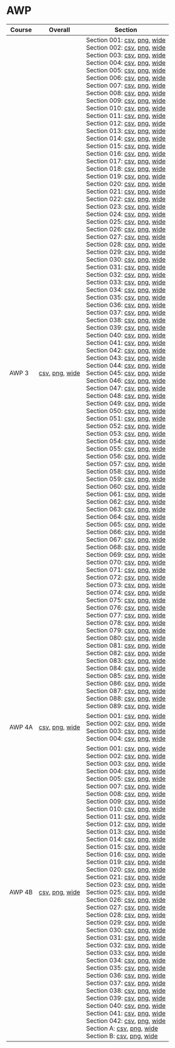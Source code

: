 # AWP

| Course | Overall | Section |
| ------ | ------- | ------- |
| AWP 3 | [csv](https://github.com/UCSD-Historical-Enrollment-Data/2024Fall/blob/main/overall/AWP%203.csv), [png](https://raw.githubusercontent.com/UCSD-Historical-Enrollment-Data/2024Fall/main/plot_overall/AWP%203.png), [wide](https://raw.githubusercontent.com/UCSD-Historical-Enrollment-Data/2024Fall/main/plot_overall_wide/AWP%203.png) | Section 001: [csv](https://github.com/UCSD-Historical-Enrollment-Data/2024Fall/blob/main/section/AWP%203_001.csv), [png](https://raw.githubusercontent.com/UCSD-Historical-Enrollment-Data/2024Fall/main/plot_section/AWP%203_001.png), [wide](https://raw.githubusercontent.com/UCSD-Historical-Enrollment-Data/2024Fall/main/plot_section_wide/AWP%203_001.png)<br>Section 002: [csv](https://github.com/UCSD-Historical-Enrollment-Data/2024Fall/blob/main/section/AWP%203_002.csv), [png](https://raw.githubusercontent.com/UCSD-Historical-Enrollment-Data/2024Fall/main/plot_section/AWP%203_002.png), [wide](https://raw.githubusercontent.com/UCSD-Historical-Enrollment-Data/2024Fall/main/plot_section_wide/AWP%203_002.png)<br>Section 003: [csv](https://github.com/UCSD-Historical-Enrollment-Data/2024Fall/blob/main/section/AWP%203_003.csv), [png](https://raw.githubusercontent.com/UCSD-Historical-Enrollment-Data/2024Fall/main/plot_section/AWP%203_003.png), [wide](https://raw.githubusercontent.com/UCSD-Historical-Enrollment-Data/2024Fall/main/plot_section_wide/AWP%203_003.png)<br>Section 004: [csv](https://github.com/UCSD-Historical-Enrollment-Data/2024Fall/blob/main/section/AWP%203_004.csv), [png](https://raw.githubusercontent.com/UCSD-Historical-Enrollment-Data/2024Fall/main/plot_section/AWP%203_004.png), [wide](https://raw.githubusercontent.com/UCSD-Historical-Enrollment-Data/2024Fall/main/plot_section_wide/AWP%203_004.png)<br>Section 005: [csv](https://github.com/UCSD-Historical-Enrollment-Data/2024Fall/blob/main/section/AWP%203_005.csv), [png](https://raw.githubusercontent.com/UCSD-Historical-Enrollment-Data/2024Fall/main/plot_section/AWP%203_005.png), [wide](https://raw.githubusercontent.com/UCSD-Historical-Enrollment-Data/2024Fall/main/plot_section_wide/AWP%203_005.png)<br>Section 006: [csv](https://github.com/UCSD-Historical-Enrollment-Data/2024Fall/blob/main/section/AWP%203_006.csv), [png](https://raw.githubusercontent.com/UCSD-Historical-Enrollment-Data/2024Fall/main/plot_section/AWP%203_006.png), [wide](https://raw.githubusercontent.com/UCSD-Historical-Enrollment-Data/2024Fall/main/plot_section_wide/AWP%203_006.png)<br>Section 007: [csv](https://github.com/UCSD-Historical-Enrollment-Data/2024Fall/blob/main/section/AWP%203_007.csv), [png](https://raw.githubusercontent.com/UCSD-Historical-Enrollment-Data/2024Fall/main/plot_section/AWP%203_007.png), [wide](https://raw.githubusercontent.com/UCSD-Historical-Enrollment-Data/2024Fall/main/plot_section_wide/AWP%203_007.png)<br>Section 008: [csv](https://github.com/UCSD-Historical-Enrollment-Data/2024Fall/blob/main/section/AWP%203_008.csv), [png](https://raw.githubusercontent.com/UCSD-Historical-Enrollment-Data/2024Fall/main/plot_section/AWP%203_008.png), [wide](https://raw.githubusercontent.com/UCSD-Historical-Enrollment-Data/2024Fall/main/plot_section_wide/AWP%203_008.png)<br>Section 009: [csv](https://github.com/UCSD-Historical-Enrollment-Data/2024Fall/blob/main/section/AWP%203_009.csv), [png](https://raw.githubusercontent.com/UCSD-Historical-Enrollment-Data/2024Fall/main/plot_section/AWP%203_009.png), [wide](https://raw.githubusercontent.com/UCSD-Historical-Enrollment-Data/2024Fall/main/plot_section_wide/AWP%203_009.png)<br>Section 010: [csv](https://github.com/UCSD-Historical-Enrollment-Data/2024Fall/blob/main/section/AWP%203_010.csv), [png](https://raw.githubusercontent.com/UCSD-Historical-Enrollment-Data/2024Fall/main/plot_section/AWP%203_010.png), [wide](https://raw.githubusercontent.com/UCSD-Historical-Enrollment-Data/2024Fall/main/plot_section_wide/AWP%203_010.png)<br>Section 011: [csv](https://github.com/UCSD-Historical-Enrollment-Data/2024Fall/blob/main/section/AWP%203_011.csv), [png](https://raw.githubusercontent.com/UCSD-Historical-Enrollment-Data/2024Fall/main/plot_section/AWP%203_011.png), [wide](https://raw.githubusercontent.com/UCSD-Historical-Enrollment-Data/2024Fall/main/plot_section_wide/AWP%203_011.png)<br>Section 012: [csv](https://github.com/UCSD-Historical-Enrollment-Data/2024Fall/blob/main/section/AWP%203_012.csv), [png](https://raw.githubusercontent.com/UCSD-Historical-Enrollment-Data/2024Fall/main/plot_section/AWP%203_012.png), [wide](https://raw.githubusercontent.com/UCSD-Historical-Enrollment-Data/2024Fall/main/plot_section_wide/AWP%203_012.png)<br>Section 013: [csv](https://github.com/UCSD-Historical-Enrollment-Data/2024Fall/blob/main/section/AWP%203_013.csv), [png](https://raw.githubusercontent.com/UCSD-Historical-Enrollment-Data/2024Fall/main/plot_section/AWP%203_013.png), [wide](https://raw.githubusercontent.com/UCSD-Historical-Enrollment-Data/2024Fall/main/plot_section_wide/AWP%203_013.png)<br>Section 014: [csv](https://github.com/UCSD-Historical-Enrollment-Data/2024Fall/blob/main/section/AWP%203_014.csv), [png](https://raw.githubusercontent.com/UCSD-Historical-Enrollment-Data/2024Fall/main/plot_section/AWP%203_014.png), [wide](https://raw.githubusercontent.com/UCSD-Historical-Enrollment-Data/2024Fall/main/plot_section_wide/AWP%203_014.png)<br>Section 015: [csv](https://github.com/UCSD-Historical-Enrollment-Data/2024Fall/blob/main/section/AWP%203_015.csv), [png](https://raw.githubusercontent.com/UCSD-Historical-Enrollment-Data/2024Fall/main/plot_section/AWP%203_015.png), [wide](https://raw.githubusercontent.com/UCSD-Historical-Enrollment-Data/2024Fall/main/plot_section_wide/AWP%203_015.png)<br>Section 016: [csv](https://github.com/UCSD-Historical-Enrollment-Data/2024Fall/blob/main/section/AWP%203_016.csv), [png](https://raw.githubusercontent.com/UCSD-Historical-Enrollment-Data/2024Fall/main/plot_section/AWP%203_016.png), [wide](https://raw.githubusercontent.com/UCSD-Historical-Enrollment-Data/2024Fall/main/plot_section_wide/AWP%203_016.png)<br>Section 017: [csv](https://github.com/UCSD-Historical-Enrollment-Data/2024Fall/blob/main/section/AWP%203_017.csv), [png](https://raw.githubusercontent.com/UCSD-Historical-Enrollment-Data/2024Fall/main/plot_section/AWP%203_017.png), [wide](https://raw.githubusercontent.com/UCSD-Historical-Enrollment-Data/2024Fall/main/plot_section_wide/AWP%203_017.png)<br>Section 018: [csv](https://github.com/UCSD-Historical-Enrollment-Data/2024Fall/blob/main/section/AWP%203_018.csv), [png](https://raw.githubusercontent.com/UCSD-Historical-Enrollment-Data/2024Fall/main/plot_section/AWP%203_018.png), [wide](https://raw.githubusercontent.com/UCSD-Historical-Enrollment-Data/2024Fall/main/plot_section_wide/AWP%203_018.png)<br>Section 019: [csv](https://github.com/UCSD-Historical-Enrollment-Data/2024Fall/blob/main/section/AWP%203_019.csv), [png](https://raw.githubusercontent.com/UCSD-Historical-Enrollment-Data/2024Fall/main/plot_section/AWP%203_019.png), [wide](https://raw.githubusercontent.com/UCSD-Historical-Enrollment-Data/2024Fall/main/plot_section_wide/AWP%203_019.png)<br>Section 020: [csv](https://github.com/UCSD-Historical-Enrollment-Data/2024Fall/blob/main/section/AWP%203_020.csv), [png](https://raw.githubusercontent.com/UCSD-Historical-Enrollment-Data/2024Fall/main/plot_section/AWP%203_020.png), [wide](https://raw.githubusercontent.com/UCSD-Historical-Enrollment-Data/2024Fall/main/plot_section_wide/AWP%203_020.png)<br>Section 021: [csv](https://github.com/UCSD-Historical-Enrollment-Data/2024Fall/blob/main/section/AWP%203_021.csv), [png](https://raw.githubusercontent.com/UCSD-Historical-Enrollment-Data/2024Fall/main/plot_section/AWP%203_021.png), [wide](https://raw.githubusercontent.com/UCSD-Historical-Enrollment-Data/2024Fall/main/plot_section_wide/AWP%203_021.png)<br>Section 022: [csv](https://github.com/UCSD-Historical-Enrollment-Data/2024Fall/blob/main/section/AWP%203_022.csv), [png](https://raw.githubusercontent.com/UCSD-Historical-Enrollment-Data/2024Fall/main/plot_section/AWP%203_022.png), [wide](https://raw.githubusercontent.com/UCSD-Historical-Enrollment-Data/2024Fall/main/plot_section_wide/AWP%203_022.png)<br>Section 023: [csv](https://github.com/UCSD-Historical-Enrollment-Data/2024Fall/blob/main/section/AWP%203_023.csv), [png](https://raw.githubusercontent.com/UCSD-Historical-Enrollment-Data/2024Fall/main/plot_section/AWP%203_023.png), [wide](https://raw.githubusercontent.com/UCSD-Historical-Enrollment-Data/2024Fall/main/plot_section_wide/AWP%203_023.png)<br>Section 024: [csv](https://github.com/UCSD-Historical-Enrollment-Data/2024Fall/blob/main/section/AWP%203_024.csv), [png](https://raw.githubusercontent.com/UCSD-Historical-Enrollment-Data/2024Fall/main/plot_section/AWP%203_024.png), [wide](https://raw.githubusercontent.com/UCSD-Historical-Enrollment-Data/2024Fall/main/plot_section_wide/AWP%203_024.png)<br>Section 025: [csv](https://github.com/UCSD-Historical-Enrollment-Data/2024Fall/blob/main/section/AWP%203_025.csv), [png](https://raw.githubusercontent.com/UCSD-Historical-Enrollment-Data/2024Fall/main/plot_section/AWP%203_025.png), [wide](https://raw.githubusercontent.com/UCSD-Historical-Enrollment-Data/2024Fall/main/plot_section_wide/AWP%203_025.png)<br>Section 026: [csv](https://github.com/UCSD-Historical-Enrollment-Data/2024Fall/blob/main/section/AWP%203_026.csv), [png](https://raw.githubusercontent.com/UCSD-Historical-Enrollment-Data/2024Fall/main/plot_section/AWP%203_026.png), [wide](https://raw.githubusercontent.com/UCSD-Historical-Enrollment-Data/2024Fall/main/plot_section_wide/AWP%203_026.png)<br>Section 027: [csv](https://github.com/UCSD-Historical-Enrollment-Data/2024Fall/blob/main/section/AWP%203_027.csv), [png](https://raw.githubusercontent.com/UCSD-Historical-Enrollment-Data/2024Fall/main/plot_section/AWP%203_027.png), [wide](https://raw.githubusercontent.com/UCSD-Historical-Enrollment-Data/2024Fall/main/plot_section_wide/AWP%203_027.png)<br>Section 028: [csv](https://github.com/UCSD-Historical-Enrollment-Data/2024Fall/blob/main/section/AWP%203_028.csv), [png](https://raw.githubusercontent.com/UCSD-Historical-Enrollment-Data/2024Fall/main/plot_section/AWP%203_028.png), [wide](https://raw.githubusercontent.com/UCSD-Historical-Enrollment-Data/2024Fall/main/plot_section_wide/AWP%203_028.png)<br>Section 029: [csv](https://github.com/UCSD-Historical-Enrollment-Data/2024Fall/blob/main/section/AWP%203_029.csv), [png](https://raw.githubusercontent.com/UCSD-Historical-Enrollment-Data/2024Fall/main/plot_section/AWP%203_029.png), [wide](https://raw.githubusercontent.com/UCSD-Historical-Enrollment-Data/2024Fall/main/plot_section_wide/AWP%203_029.png)<br>Section 030: [csv](https://github.com/UCSD-Historical-Enrollment-Data/2024Fall/blob/main/section/AWP%203_030.csv), [png](https://raw.githubusercontent.com/UCSD-Historical-Enrollment-Data/2024Fall/main/plot_section/AWP%203_030.png), [wide](https://raw.githubusercontent.com/UCSD-Historical-Enrollment-Data/2024Fall/main/plot_section_wide/AWP%203_030.png)<br>Section 031: [csv](https://github.com/UCSD-Historical-Enrollment-Data/2024Fall/blob/main/section/AWP%203_031.csv), [png](https://raw.githubusercontent.com/UCSD-Historical-Enrollment-Data/2024Fall/main/plot_section/AWP%203_031.png), [wide](https://raw.githubusercontent.com/UCSD-Historical-Enrollment-Data/2024Fall/main/plot_section_wide/AWP%203_031.png)<br>Section 032: [csv](https://github.com/UCSD-Historical-Enrollment-Data/2024Fall/blob/main/section/AWP%203_032.csv), [png](https://raw.githubusercontent.com/UCSD-Historical-Enrollment-Data/2024Fall/main/plot_section/AWP%203_032.png), [wide](https://raw.githubusercontent.com/UCSD-Historical-Enrollment-Data/2024Fall/main/plot_section_wide/AWP%203_032.png)<br>Section 033: [csv](https://github.com/UCSD-Historical-Enrollment-Data/2024Fall/blob/main/section/AWP%203_033.csv), [png](https://raw.githubusercontent.com/UCSD-Historical-Enrollment-Data/2024Fall/main/plot_section/AWP%203_033.png), [wide](https://raw.githubusercontent.com/UCSD-Historical-Enrollment-Data/2024Fall/main/plot_section_wide/AWP%203_033.png)<br>Section 034: [csv](https://github.com/UCSD-Historical-Enrollment-Data/2024Fall/blob/main/section/AWP%203_034.csv), [png](https://raw.githubusercontent.com/UCSD-Historical-Enrollment-Data/2024Fall/main/plot_section/AWP%203_034.png), [wide](https://raw.githubusercontent.com/UCSD-Historical-Enrollment-Data/2024Fall/main/plot_section_wide/AWP%203_034.png)<br>Section 035: [csv](https://github.com/UCSD-Historical-Enrollment-Data/2024Fall/blob/main/section/AWP%203_035.csv), [png](https://raw.githubusercontent.com/UCSD-Historical-Enrollment-Data/2024Fall/main/plot_section/AWP%203_035.png), [wide](https://raw.githubusercontent.com/UCSD-Historical-Enrollment-Data/2024Fall/main/plot_section_wide/AWP%203_035.png)<br>Section 036: [csv](https://github.com/UCSD-Historical-Enrollment-Data/2024Fall/blob/main/section/AWP%203_036.csv), [png](https://raw.githubusercontent.com/UCSD-Historical-Enrollment-Data/2024Fall/main/plot_section/AWP%203_036.png), [wide](https://raw.githubusercontent.com/UCSD-Historical-Enrollment-Data/2024Fall/main/plot_section_wide/AWP%203_036.png)<br>Section 037: [csv](https://github.com/UCSD-Historical-Enrollment-Data/2024Fall/blob/main/section/AWP%203_037.csv), [png](https://raw.githubusercontent.com/UCSD-Historical-Enrollment-Data/2024Fall/main/plot_section/AWP%203_037.png), [wide](https://raw.githubusercontent.com/UCSD-Historical-Enrollment-Data/2024Fall/main/plot_section_wide/AWP%203_037.png)<br>Section 038: [csv](https://github.com/UCSD-Historical-Enrollment-Data/2024Fall/blob/main/section/AWP%203_038.csv), [png](https://raw.githubusercontent.com/UCSD-Historical-Enrollment-Data/2024Fall/main/plot_section/AWP%203_038.png), [wide](https://raw.githubusercontent.com/UCSD-Historical-Enrollment-Data/2024Fall/main/plot_section_wide/AWP%203_038.png)<br>Section 039: [csv](https://github.com/UCSD-Historical-Enrollment-Data/2024Fall/blob/main/section/AWP%203_039.csv), [png](https://raw.githubusercontent.com/UCSD-Historical-Enrollment-Data/2024Fall/main/plot_section/AWP%203_039.png), [wide](https://raw.githubusercontent.com/UCSD-Historical-Enrollment-Data/2024Fall/main/plot_section_wide/AWP%203_039.png)<br>Section 040: [csv](https://github.com/UCSD-Historical-Enrollment-Data/2024Fall/blob/main/section/AWP%203_040.csv), [png](https://raw.githubusercontent.com/UCSD-Historical-Enrollment-Data/2024Fall/main/plot_section/AWP%203_040.png), [wide](https://raw.githubusercontent.com/UCSD-Historical-Enrollment-Data/2024Fall/main/plot_section_wide/AWP%203_040.png)<br>Section 041: [csv](https://github.com/UCSD-Historical-Enrollment-Data/2024Fall/blob/main/section/AWP%203_041.csv), [png](https://raw.githubusercontent.com/UCSD-Historical-Enrollment-Data/2024Fall/main/plot_section/AWP%203_041.png), [wide](https://raw.githubusercontent.com/UCSD-Historical-Enrollment-Data/2024Fall/main/plot_section_wide/AWP%203_041.png)<br>Section 042: [csv](https://github.com/UCSD-Historical-Enrollment-Data/2024Fall/blob/main/section/AWP%203_042.csv), [png](https://raw.githubusercontent.com/UCSD-Historical-Enrollment-Data/2024Fall/main/plot_section/AWP%203_042.png), [wide](https://raw.githubusercontent.com/UCSD-Historical-Enrollment-Data/2024Fall/main/plot_section_wide/AWP%203_042.png)<br>Section 043: [csv](https://github.com/UCSD-Historical-Enrollment-Data/2024Fall/blob/main/section/AWP%203_043.csv), [png](https://raw.githubusercontent.com/UCSD-Historical-Enrollment-Data/2024Fall/main/plot_section/AWP%203_043.png), [wide](https://raw.githubusercontent.com/UCSD-Historical-Enrollment-Data/2024Fall/main/plot_section_wide/AWP%203_043.png)<br>Section 044: [csv](https://github.com/UCSD-Historical-Enrollment-Data/2024Fall/blob/main/section/AWP%203_044.csv), [png](https://raw.githubusercontent.com/UCSD-Historical-Enrollment-Data/2024Fall/main/plot_section/AWP%203_044.png), [wide](https://raw.githubusercontent.com/UCSD-Historical-Enrollment-Data/2024Fall/main/plot_section_wide/AWP%203_044.png)<br>Section 045: [csv](https://github.com/UCSD-Historical-Enrollment-Data/2024Fall/blob/main/section/AWP%203_045.csv), [png](https://raw.githubusercontent.com/UCSD-Historical-Enrollment-Data/2024Fall/main/plot_section/AWP%203_045.png), [wide](https://raw.githubusercontent.com/UCSD-Historical-Enrollment-Data/2024Fall/main/plot_section_wide/AWP%203_045.png)<br>Section 046: [csv](https://github.com/UCSD-Historical-Enrollment-Data/2024Fall/blob/main/section/AWP%203_046.csv), [png](https://raw.githubusercontent.com/UCSD-Historical-Enrollment-Data/2024Fall/main/plot_section/AWP%203_046.png), [wide](https://raw.githubusercontent.com/UCSD-Historical-Enrollment-Data/2024Fall/main/plot_section_wide/AWP%203_046.png)<br>Section 047: [csv](https://github.com/UCSD-Historical-Enrollment-Data/2024Fall/blob/main/section/AWP%203_047.csv), [png](https://raw.githubusercontent.com/UCSD-Historical-Enrollment-Data/2024Fall/main/plot_section/AWP%203_047.png), [wide](https://raw.githubusercontent.com/UCSD-Historical-Enrollment-Data/2024Fall/main/plot_section_wide/AWP%203_047.png)<br>Section 048: [csv](https://github.com/UCSD-Historical-Enrollment-Data/2024Fall/blob/main/section/AWP%203_048.csv), [png](https://raw.githubusercontent.com/UCSD-Historical-Enrollment-Data/2024Fall/main/plot_section/AWP%203_048.png), [wide](https://raw.githubusercontent.com/UCSD-Historical-Enrollment-Data/2024Fall/main/plot_section_wide/AWP%203_048.png)<br>Section 049: [csv](https://github.com/UCSD-Historical-Enrollment-Data/2024Fall/blob/main/section/AWP%203_049.csv), [png](https://raw.githubusercontent.com/UCSD-Historical-Enrollment-Data/2024Fall/main/plot_section/AWP%203_049.png), [wide](https://raw.githubusercontent.com/UCSD-Historical-Enrollment-Data/2024Fall/main/plot_section_wide/AWP%203_049.png)<br>Section 050: [csv](https://github.com/UCSD-Historical-Enrollment-Data/2024Fall/blob/main/section/AWP%203_050.csv), [png](https://raw.githubusercontent.com/UCSD-Historical-Enrollment-Data/2024Fall/main/plot_section/AWP%203_050.png), [wide](https://raw.githubusercontent.com/UCSD-Historical-Enrollment-Data/2024Fall/main/plot_section_wide/AWP%203_050.png)<br>Section 051: [csv](https://github.com/UCSD-Historical-Enrollment-Data/2024Fall/blob/main/section/AWP%203_051.csv), [png](https://raw.githubusercontent.com/UCSD-Historical-Enrollment-Data/2024Fall/main/plot_section/AWP%203_051.png), [wide](https://raw.githubusercontent.com/UCSD-Historical-Enrollment-Data/2024Fall/main/plot_section_wide/AWP%203_051.png)<br>Section 052: [csv](https://github.com/UCSD-Historical-Enrollment-Data/2024Fall/blob/main/section/AWP%203_052.csv), [png](https://raw.githubusercontent.com/UCSD-Historical-Enrollment-Data/2024Fall/main/plot_section/AWP%203_052.png), [wide](https://raw.githubusercontent.com/UCSD-Historical-Enrollment-Data/2024Fall/main/plot_section_wide/AWP%203_052.png)<br>Section 053: [csv](https://github.com/UCSD-Historical-Enrollment-Data/2024Fall/blob/main/section/AWP%203_053.csv), [png](https://raw.githubusercontent.com/UCSD-Historical-Enrollment-Data/2024Fall/main/plot_section/AWP%203_053.png), [wide](https://raw.githubusercontent.com/UCSD-Historical-Enrollment-Data/2024Fall/main/plot_section_wide/AWP%203_053.png)<br>Section 054: [csv](https://github.com/UCSD-Historical-Enrollment-Data/2024Fall/blob/main/section/AWP%203_054.csv), [png](https://raw.githubusercontent.com/UCSD-Historical-Enrollment-Data/2024Fall/main/plot_section/AWP%203_054.png), [wide](https://raw.githubusercontent.com/UCSD-Historical-Enrollment-Data/2024Fall/main/plot_section_wide/AWP%203_054.png)<br>Section 055: [csv](https://github.com/UCSD-Historical-Enrollment-Data/2024Fall/blob/main/section/AWP%203_055.csv), [png](https://raw.githubusercontent.com/UCSD-Historical-Enrollment-Data/2024Fall/main/plot_section/AWP%203_055.png), [wide](https://raw.githubusercontent.com/UCSD-Historical-Enrollment-Data/2024Fall/main/plot_section_wide/AWP%203_055.png)<br>Section 056: [csv](https://github.com/UCSD-Historical-Enrollment-Data/2024Fall/blob/main/section/AWP%203_056.csv), [png](https://raw.githubusercontent.com/UCSD-Historical-Enrollment-Data/2024Fall/main/plot_section/AWP%203_056.png), [wide](https://raw.githubusercontent.com/UCSD-Historical-Enrollment-Data/2024Fall/main/plot_section_wide/AWP%203_056.png)<br>Section 057: [csv](https://github.com/UCSD-Historical-Enrollment-Data/2024Fall/blob/main/section/AWP%203_057.csv), [png](https://raw.githubusercontent.com/UCSD-Historical-Enrollment-Data/2024Fall/main/plot_section/AWP%203_057.png), [wide](https://raw.githubusercontent.com/UCSD-Historical-Enrollment-Data/2024Fall/main/plot_section_wide/AWP%203_057.png)<br>Section 058: [csv](https://github.com/UCSD-Historical-Enrollment-Data/2024Fall/blob/main/section/AWP%203_058.csv), [png](https://raw.githubusercontent.com/UCSD-Historical-Enrollment-Data/2024Fall/main/plot_section/AWP%203_058.png), [wide](https://raw.githubusercontent.com/UCSD-Historical-Enrollment-Data/2024Fall/main/plot_section_wide/AWP%203_058.png)<br>Section 059: [csv](https://github.com/UCSD-Historical-Enrollment-Data/2024Fall/blob/main/section/AWP%203_059.csv), [png](https://raw.githubusercontent.com/UCSD-Historical-Enrollment-Data/2024Fall/main/plot_section/AWP%203_059.png), [wide](https://raw.githubusercontent.com/UCSD-Historical-Enrollment-Data/2024Fall/main/plot_section_wide/AWP%203_059.png)<br>Section 060: [csv](https://github.com/UCSD-Historical-Enrollment-Data/2024Fall/blob/main/section/AWP%203_060.csv), [png](https://raw.githubusercontent.com/UCSD-Historical-Enrollment-Data/2024Fall/main/plot_section/AWP%203_060.png), [wide](https://raw.githubusercontent.com/UCSD-Historical-Enrollment-Data/2024Fall/main/plot_section_wide/AWP%203_060.png)<br>Section 061: [csv](https://github.com/UCSD-Historical-Enrollment-Data/2024Fall/blob/main/section/AWP%203_061.csv), [png](https://raw.githubusercontent.com/UCSD-Historical-Enrollment-Data/2024Fall/main/plot_section/AWP%203_061.png), [wide](https://raw.githubusercontent.com/UCSD-Historical-Enrollment-Data/2024Fall/main/plot_section_wide/AWP%203_061.png)<br>Section 062: [csv](https://github.com/UCSD-Historical-Enrollment-Data/2024Fall/blob/main/section/AWP%203_062.csv), [png](https://raw.githubusercontent.com/UCSD-Historical-Enrollment-Data/2024Fall/main/plot_section/AWP%203_062.png), [wide](https://raw.githubusercontent.com/UCSD-Historical-Enrollment-Data/2024Fall/main/plot_section_wide/AWP%203_062.png)<br>Section 063: [csv](https://github.com/UCSD-Historical-Enrollment-Data/2024Fall/blob/main/section/AWP%203_063.csv), [png](https://raw.githubusercontent.com/UCSD-Historical-Enrollment-Data/2024Fall/main/plot_section/AWP%203_063.png), [wide](https://raw.githubusercontent.com/UCSD-Historical-Enrollment-Data/2024Fall/main/plot_section_wide/AWP%203_063.png)<br>Section 064: [csv](https://github.com/UCSD-Historical-Enrollment-Data/2024Fall/blob/main/section/AWP%203_064.csv), [png](https://raw.githubusercontent.com/UCSD-Historical-Enrollment-Data/2024Fall/main/plot_section/AWP%203_064.png), [wide](https://raw.githubusercontent.com/UCSD-Historical-Enrollment-Data/2024Fall/main/plot_section_wide/AWP%203_064.png)<br>Section 065: [csv](https://github.com/UCSD-Historical-Enrollment-Data/2024Fall/blob/main/section/AWP%203_065.csv), [png](https://raw.githubusercontent.com/UCSD-Historical-Enrollment-Data/2024Fall/main/plot_section/AWP%203_065.png), [wide](https://raw.githubusercontent.com/UCSD-Historical-Enrollment-Data/2024Fall/main/plot_section_wide/AWP%203_065.png)<br>Section 066: [csv](https://github.com/UCSD-Historical-Enrollment-Data/2024Fall/blob/main/section/AWP%203_066.csv), [png](https://raw.githubusercontent.com/UCSD-Historical-Enrollment-Data/2024Fall/main/plot_section/AWP%203_066.png), [wide](https://raw.githubusercontent.com/UCSD-Historical-Enrollment-Data/2024Fall/main/plot_section_wide/AWP%203_066.png)<br>Section 067: [csv](https://github.com/UCSD-Historical-Enrollment-Data/2024Fall/blob/main/section/AWP%203_067.csv), [png](https://raw.githubusercontent.com/UCSD-Historical-Enrollment-Data/2024Fall/main/plot_section/AWP%203_067.png), [wide](https://raw.githubusercontent.com/UCSD-Historical-Enrollment-Data/2024Fall/main/plot_section_wide/AWP%203_067.png)<br>Section 068: [csv](https://github.com/UCSD-Historical-Enrollment-Data/2024Fall/blob/main/section/AWP%203_068.csv), [png](https://raw.githubusercontent.com/UCSD-Historical-Enrollment-Data/2024Fall/main/plot_section/AWP%203_068.png), [wide](https://raw.githubusercontent.com/UCSD-Historical-Enrollment-Data/2024Fall/main/plot_section_wide/AWP%203_068.png)<br>Section 069: [csv](https://github.com/UCSD-Historical-Enrollment-Data/2024Fall/blob/main/section/AWP%203_069.csv), [png](https://raw.githubusercontent.com/UCSD-Historical-Enrollment-Data/2024Fall/main/plot_section/AWP%203_069.png), [wide](https://raw.githubusercontent.com/UCSD-Historical-Enrollment-Data/2024Fall/main/plot_section_wide/AWP%203_069.png)<br>Section 070: [csv](https://github.com/UCSD-Historical-Enrollment-Data/2024Fall/blob/main/section/AWP%203_070.csv), [png](https://raw.githubusercontent.com/UCSD-Historical-Enrollment-Data/2024Fall/main/plot_section/AWP%203_070.png), [wide](https://raw.githubusercontent.com/UCSD-Historical-Enrollment-Data/2024Fall/main/plot_section_wide/AWP%203_070.png)<br>Section 071: [csv](https://github.com/UCSD-Historical-Enrollment-Data/2024Fall/blob/main/section/AWP%203_071.csv), [png](https://raw.githubusercontent.com/UCSD-Historical-Enrollment-Data/2024Fall/main/plot_section/AWP%203_071.png), [wide](https://raw.githubusercontent.com/UCSD-Historical-Enrollment-Data/2024Fall/main/plot_section_wide/AWP%203_071.png)<br>Section 072: [csv](https://github.com/UCSD-Historical-Enrollment-Data/2024Fall/blob/main/section/AWP%203_072.csv), [png](https://raw.githubusercontent.com/UCSD-Historical-Enrollment-Data/2024Fall/main/plot_section/AWP%203_072.png), [wide](https://raw.githubusercontent.com/UCSD-Historical-Enrollment-Data/2024Fall/main/plot_section_wide/AWP%203_072.png)<br>Section 073: [csv](https://github.com/UCSD-Historical-Enrollment-Data/2024Fall/blob/main/section/AWP%203_073.csv), [png](https://raw.githubusercontent.com/UCSD-Historical-Enrollment-Data/2024Fall/main/plot_section/AWP%203_073.png), [wide](https://raw.githubusercontent.com/UCSD-Historical-Enrollment-Data/2024Fall/main/plot_section_wide/AWP%203_073.png)<br>Section 074: [csv](https://github.com/UCSD-Historical-Enrollment-Data/2024Fall/blob/main/section/AWP%203_074.csv), [png](https://raw.githubusercontent.com/UCSD-Historical-Enrollment-Data/2024Fall/main/plot_section/AWP%203_074.png), [wide](https://raw.githubusercontent.com/UCSD-Historical-Enrollment-Data/2024Fall/main/plot_section_wide/AWP%203_074.png)<br>Section 075: [csv](https://github.com/UCSD-Historical-Enrollment-Data/2024Fall/blob/main/section/AWP%203_075.csv), [png](https://raw.githubusercontent.com/UCSD-Historical-Enrollment-Data/2024Fall/main/plot_section/AWP%203_075.png), [wide](https://raw.githubusercontent.com/UCSD-Historical-Enrollment-Data/2024Fall/main/plot_section_wide/AWP%203_075.png)<br>Section 076: [csv](https://github.com/UCSD-Historical-Enrollment-Data/2024Fall/blob/main/section/AWP%203_076.csv), [png](https://raw.githubusercontent.com/UCSD-Historical-Enrollment-Data/2024Fall/main/plot_section/AWP%203_076.png), [wide](https://raw.githubusercontent.com/UCSD-Historical-Enrollment-Data/2024Fall/main/plot_section_wide/AWP%203_076.png)<br>Section 077: [csv](https://github.com/UCSD-Historical-Enrollment-Data/2024Fall/blob/main/section/AWP%203_077.csv), [png](https://raw.githubusercontent.com/UCSD-Historical-Enrollment-Data/2024Fall/main/plot_section/AWP%203_077.png), [wide](https://raw.githubusercontent.com/UCSD-Historical-Enrollment-Data/2024Fall/main/plot_section_wide/AWP%203_077.png)<br>Section 078: [csv](https://github.com/UCSD-Historical-Enrollment-Data/2024Fall/blob/main/section/AWP%203_078.csv), [png](https://raw.githubusercontent.com/UCSD-Historical-Enrollment-Data/2024Fall/main/plot_section/AWP%203_078.png), [wide](https://raw.githubusercontent.com/UCSD-Historical-Enrollment-Data/2024Fall/main/plot_section_wide/AWP%203_078.png)<br>Section 079: [csv](https://github.com/UCSD-Historical-Enrollment-Data/2024Fall/blob/main/section/AWP%203_079.csv), [png](https://raw.githubusercontent.com/UCSD-Historical-Enrollment-Data/2024Fall/main/plot_section/AWP%203_079.png), [wide](https://raw.githubusercontent.com/UCSD-Historical-Enrollment-Data/2024Fall/main/plot_section_wide/AWP%203_079.png)<br>Section 080: [csv](https://github.com/UCSD-Historical-Enrollment-Data/2024Fall/blob/main/section/AWP%203_080.csv), [png](https://raw.githubusercontent.com/UCSD-Historical-Enrollment-Data/2024Fall/main/plot_section/AWP%203_080.png), [wide](https://raw.githubusercontent.com/UCSD-Historical-Enrollment-Data/2024Fall/main/plot_section_wide/AWP%203_080.png)<br>Section 081: [csv](https://github.com/UCSD-Historical-Enrollment-Data/2024Fall/blob/main/section/AWP%203_081.csv), [png](https://raw.githubusercontent.com/UCSD-Historical-Enrollment-Data/2024Fall/main/plot_section/AWP%203_081.png), [wide](https://raw.githubusercontent.com/UCSD-Historical-Enrollment-Data/2024Fall/main/plot_section_wide/AWP%203_081.png)<br>Section 082: [csv](https://github.com/UCSD-Historical-Enrollment-Data/2024Fall/blob/main/section/AWP%203_082.csv), [png](https://raw.githubusercontent.com/UCSD-Historical-Enrollment-Data/2024Fall/main/plot_section/AWP%203_082.png), [wide](https://raw.githubusercontent.com/UCSD-Historical-Enrollment-Data/2024Fall/main/plot_section_wide/AWP%203_082.png)<br>Section 083: [csv](https://github.com/UCSD-Historical-Enrollment-Data/2024Fall/blob/main/section/AWP%203_083.csv), [png](https://raw.githubusercontent.com/UCSD-Historical-Enrollment-Data/2024Fall/main/plot_section/AWP%203_083.png), [wide](https://raw.githubusercontent.com/UCSD-Historical-Enrollment-Data/2024Fall/main/plot_section_wide/AWP%203_083.png)<br>Section 084: [csv](https://github.com/UCSD-Historical-Enrollment-Data/2024Fall/blob/main/section/AWP%203_084.csv), [png](https://raw.githubusercontent.com/UCSD-Historical-Enrollment-Data/2024Fall/main/plot_section/AWP%203_084.png), [wide](https://raw.githubusercontent.com/UCSD-Historical-Enrollment-Data/2024Fall/main/plot_section_wide/AWP%203_084.png)<br>Section 085: [csv](https://github.com/UCSD-Historical-Enrollment-Data/2024Fall/blob/main/section/AWP%203_085.csv), [png](https://raw.githubusercontent.com/UCSD-Historical-Enrollment-Data/2024Fall/main/plot_section/AWP%203_085.png), [wide](https://raw.githubusercontent.com/UCSD-Historical-Enrollment-Data/2024Fall/main/plot_section_wide/AWP%203_085.png)<br>Section 086: [csv](https://github.com/UCSD-Historical-Enrollment-Data/2024Fall/blob/main/section/AWP%203_086.csv), [png](https://raw.githubusercontent.com/UCSD-Historical-Enrollment-Data/2024Fall/main/plot_section/AWP%203_086.png), [wide](https://raw.githubusercontent.com/UCSD-Historical-Enrollment-Data/2024Fall/main/plot_section_wide/AWP%203_086.png)<br>Section 087: [csv](https://github.com/UCSD-Historical-Enrollment-Data/2024Fall/blob/main/section/AWP%203_087.csv), [png](https://raw.githubusercontent.com/UCSD-Historical-Enrollment-Data/2024Fall/main/plot_section/AWP%203_087.png), [wide](https://raw.githubusercontent.com/UCSD-Historical-Enrollment-Data/2024Fall/main/plot_section_wide/AWP%203_087.png)<br>Section 088: [csv](https://github.com/UCSD-Historical-Enrollment-Data/2024Fall/blob/main/section/AWP%203_088.csv), [png](https://raw.githubusercontent.com/UCSD-Historical-Enrollment-Data/2024Fall/main/plot_section/AWP%203_088.png), [wide](https://raw.githubusercontent.com/UCSD-Historical-Enrollment-Data/2024Fall/main/plot_section_wide/AWP%203_088.png)<br>Section 089: [csv](https://github.com/UCSD-Historical-Enrollment-Data/2024Fall/blob/main/section/AWP%203_089.csv), [png](https://raw.githubusercontent.com/UCSD-Historical-Enrollment-Data/2024Fall/main/plot_section/AWP%203_089.png), [wide](https://raw.githubusercontent.com/UCSD-Historical-Enrollment-Data/2024Fall/main/plot_section_wide/AWP%203_089.png) |
| AWP 4A | [csv](https://github.com/UCSD-Historical-Enrollment-Data/2024Fall/blob/main/overall/AWP%204A.csv), [png](https://raw.githubusercontent.com/UCSD-Historical-Enrollment-Data/2024Fall/main/plot_overall/AWP%204A.png), [wide](https://raw.githubusercontent.com/UCSD-Historical-Enrollment-Data/2024Fall/main/plot_overall_wide/AWP%204A.png) | Section 001: [csv](https://github.com/UCSD-Historical-Enrollment-Data/2024Fall/blob/main/section/AWP%204A_001.csv), [png](https://raw.githubusercontent.com/UCSD-Historical-Enrollment-Data/2024Fall/main/plot_section/AWP%204A_001.png), [wide](https://raw.githubusercontent.com/UCSD-Historical-Enrollment-Data/2024Fall/main/plot_section_wide/AWP%204A_001.png)<br>Section 002: [csv](https://github.com/UCSD-Historical-Enrollment-Data/2024Fall/blob/main/section/AWP%204A_002.csv), [png](https://raw.githubusercontent.com/UCSD-Historical-Enrollment-Data/2024Fall/main/plot_section/AWP%204A_002.png), [wide](https://raw.githubusercontent.com/UCSD-Historical-Enrollment-Data/2024Fall/main/plot_section_wide/AWP%204A_002.png)<br>Section 003: [csv](https://github.com/UCSD-Historical-Enrollment-Data/2024Fall/blob/main/section/AWP%204A_003.csv), [png](https://raw.githubusercontent.com/UCSD-Historical-Enrollment-Data/2024Fall/main/plot_section/AWP%204A_003.png), [wide](https://raw.githubusercontent.com/UCSD-Historical-Enrollment-Data/2024Fall/main/plot_section_wide/AWP%204A_003.png)<br>Section 004: [csv](https://github.com/UCSD-Historical-Enrollment-Data/2024Fall/blob/main/section/AWP%204A_004.csv), [png](https://raw.githubusercontent.com/UCSD-Historical-Enrollment-Data/2024Fall/main/plot_section/AWP%204A_004.png), [wide](https://raw.githubusercontent.com/UCSD-Historical-Enrollment-Data/2024Fall/main/plot_section_wide/AWP%204A_004.png) |
| AWP 4B | [csv](https://github.com/UCSD-Historical-Enrollment-Data/2024Fall/blob/main/overall/AWP%204B.csv), [png](https://raw.githubusercontent.com/UCSD-Historical-Enrollment-Data/2024Fall/main/plot_overall/AWP%204B.png), [wide](https://raw.githubusercontent.com/UCSD-Historical-Enrollment-Data/2024Fall/main/plot_overall_wide/AWP%204B.png) | Section 001: [csv](https://github.com/UCSD-Historical-Enrollment-Data/2024Fall/blob/main/section/AWP%204B_001.csv), [png](https://raw.githubusercontent.com/UCSD-Historical-Enrollment-Data/2024Fall/main/plot_section/AWP%204B_001.png), [wide](https://raw.githubusercontent.com/UCSD-Historical-Enrollment-Data/2024Fall/main/plot_section_wide/AWP%204B_001.png)<br>Section 002: [csv](https://github.com/UCSD-Historical-Enrollment-Data/2024Fall/blob/main/section/AWP%204B_002.csv), [png](https://raw.githubusercontent.com/UCSD-Historical-Enrollment-Data/2024Fall/main/plot_section/AWP%204B_002.png), [wide](https://raw.githubusercontent.com/UCSD-Historical-Enrollment-Data/2024Fall/main/plot_section_wide/AWP%204B_002.png)<br>Section 003: [csv](https://github.com/UCSD-Historical-Enrollment-Data/2024Fall/blob/main/section/AWP%204B_003.csv), [png](https://raw.githubusercontent.com/UCSD-Historical-Enrollment-Data/2024Fall/main/plot_section/AWP%204B_003.png), [wide](https://raw.githubusercontent.com/UCSD-Historical-Enrollment-Data/2024Fall/main/plot_section_wide/AWP%204B_003.png)<br>Section 004: [csv](https://github.com/UCSD-Historical-Enrollment-Data/2024Fall/blob/main/section/AWP%204B_004.csv), [png](https://raw.githubusercontent.com/UCSD-Historical-Enrollment-Data/2024Fall/main/plot_section/AWP%204B_004.png), [wide](https://raw.githubusercontent.com/UCSD-Historical-Enrollment-Data/2024Fall/main/plot_section_wide/AWP%204B_004.png)<br>Section 005: [csv](https://github.com/UCSD-Historical-Enrollment-Data/2024Fall/blob/main/section/AWP%204B_005.csv), [png](https://raw.githubusercontent.com/UCSD-Historical-Enrollment-Data/2024Fall/main/plot_section/AWP%204B_005.png), [wide](https://raw.githubusercontent.com/UCSD-Historical-Enrollment-Data/2024Fall/main/plot_section_wide/AWP%204B_005.png)<br>Section 007: [csv](https://github.com/UCSD-Historical-Enrollment-Data/2024Fall/blob/main/section/AWP%204B_007.csv), [png](https://raw.githubusercontent.com/UCSD-Historical-Enrollment-Data/2024Fall/main/plot_section/AWP%204B_007.png), [wide](https://raw.githubusercontent.com/UCSD-Historical-Enrollment-Data/2024Fall/main/plot_section_wide/AWP%204B_007.png)<br>Section 008: [csv](https://github.com/UCSD-Historical-Enrollment-Data/2024Fall/blob/main/section/AWP%204B_008.csv), [png](https://raw.githubusercontent.com/UCSD-Historical-Enrollment-Data/2024Fall/main/plot_section/AWP%204B_008.png), [wide](https://raw.githubusercontent.com/UCSD-Historical-Enrollment-Data/2024Fall/main/plot_section_wide/AWP%204B_008.png)<br>Section 009: [csv](https://github.com/UCSD-Historical-Enrollment-Data/2024Fall/blob/main/section/AWP%204B_009.csv), [png](https://raw.githubusercontent.com/UCSD-Historical-Enrollment-Data/2024Fall/main/plot_section/AWP%204B_009.png), [wide](https://raw.githubusercontent.com/UCSD-Historical-Enrollment-Data/2024Fall/main/plot_section_wide/AWP%204B_009.png)<br>Section 010: [csv](https://github.com/UCSD-Historical-Enrollment-Data/2024Fall/blob/main/section/AWP%204B_010.csv), [png](https://raw.githubusercontent.com/UCSD-Historical-Enrollment-Data/2024Fall/main/plot_section/AWP%204B_010.png), [wide](https://raw.githubusercontent.com/UCSD-Historical-Enrollment-Data/2024Fall/main/plot_section_wide/AWP%204B_010.png)<br>Section 011: [csv](https://github.com/UCSD-Historical-Enrollment-Data/2024Fall/blob/main/section/AWP%204B_011.csv), [png](https://raw.githubusercontent.com/UCSD-Historical-Enrollment-Data/2024Fall/main/plot_section/AWP%204B_011.png), [wide](https://raw.githubusercontent.com/UCSD-Historical-Enrollment-Data/2024Fall/main/plot_section_wide/AWP%204B_011.png)<br>Section 012: [csv](https://github.com/UCSD-Historical-Enrollment-Data/2024Fall/blob/main/section/AWP%204B_012.csv), [png](https://raw.githubusercontent.com/UCSD-Historical-Enrollment-Data/2024Fall/main/plot_section/AWP%204B_012.png), [wide](https://raw.githubusercontent.com/UCSD-Historical-Enrollment-Data/2024Fall/main/plot_section_wide/AWP%204B_012.png)<br>Section 013: [csv](https://github.com/UCSD-Historical-Enrollment-Data/2024Fall/blob/main/section/AWP%204B_013.csv), [png](https://raw.githubusercontent.com/UCSD-Historical-Enrollment-Data/2024Fall/main/plot_section/AWP%204B_013.png), [wide](https://raw.githubusercontent.com/UCSD-Historical-Enrollment-Data/2024Fall/main/plot_section_wide/AWP%204B_013.png)<br>Section 014: [csv](https://github.com/UCSD-Historical-Enrollment-Data/2024Fall/blob/main/section/AWP%204B_014.csv), [png](https://raw.githubusercontent.com/UCSD-Historical-Enrollment-Data/2024Fall/main/plot_section/AWP%204B_014.png), [wide](https://raw.githubusercontent.com/UCSD-Historical-Enrollment-Data/2024Fall/main/plot_section_wide/AWP%204B_014.png)<br>Section 015: [csv](https://github.com/UCSD-Historical-Enrollment-Data/2024Fall/blob/main/section/AWP%204B_015.csv), [png](https://raw.githubusercontent.com/UCSD-Historical-Enrollment-Data/2024Fall/main/plot_section/AWP%204B_015.png), [wide](https://raw.githubusercontent.com/UCSD-Historical-Enrollment-Data/2024Fall/main/plot_section_wide/AWP%204B_015.png)<br>Section 016: [csv](https://github.com/UCSD-Historical-Enrollment-Data/2024Fall/blob/main/section/AWP%204B_016.csv), [png](https://raw.githubusercontent.com/UCSD-Historical-Enrollment-Data/2024Fall/main/plot_section/AWP%204B_016.png), [wide](https://raw.githubusercontent.com/UCSD-Historical-Enrollment-Data/2024Fall/main/plot_section_wide/AWP%204B_016.png)<br>Section 019: [csv](https://github.com/UCSD-Historical-Enrollment-Data/2024Fall/blob/main/section/AWP%204B_019.csv), [png](https://raw.githubusercontent.com/UCSD-Historical-Enrollment-Data/2024Fall/main/plot_section/AWP%204B_019.png), [wide](https://raw.githubusercontent.com/UCSD-Historical-Enrollment-Data/2024Fall/main/plot_section_wide/AWP%204B_019.png)<br>Section 020: [csv](https://github.com/UCSD-Historical-Enrollment-Data/2024Fall/blob/main/section/AWP%204B_020.csv), [png](https://raw.githubusercontent.com/UCSD-Historical-Enrollment-Data/2024Fall/main/plot_section/AWP%204B_020.png), [wide](https://raw.githubusercontent.com/UCSD-Historical-Enrollment-Data/2024Fall/main/plot_section_wide/AWP%204B_020.png)<br>Section 021: [csv](https://github.com/UCSD-Historical-Enrollment-Data/2024Fall/blob/main/section/AWP%204B_021.csv), [png](https://raw.githubusercontent.com/UCSD-Historical-Enrollment-Data/2024Fall/main/plot_section/AWP%204B_021.png), [wide](https://raw.githubusercontent.com/UCSD-Historical-Enrollment-Data/2024Fall/main/plot_section_wide/AWP%204B_021.png)<br>Section 023: [csv](https://github.com/UCSD-Historical-Enrollment-Data/2024Fall/blob/main/section/AWP%204B_023.csv), [png](https://raw.githubusercontent.com/UCSD-Historical-Enrollment-Data/2024Fall/main/plot_section/AWP%204B_023.png), [wide](https://raw.githubusercontent.com/UCSD-Historical-Enrollment-Data/2024Fall/main/plot_section_wide/AWP%204B_023.png)<br>Section 025: [csv](https://github.com/UCSD-Historical-Enrollment-Data/2024Fall/blob/main/section/AWP%204B_025.csv), [png](https://raw.githubusercontent.com/UCSD-Historical-Enrollment-Data/2024Fall/main/plot_section/AWP%204B_025.png), [wide](https://raw.githubusercontent.com/UCSD-Historical-Enrollment-Data/2024Fall/main/plot_section_wide/AWP%204B_025.png)<br>Section 026: [csv](https://github.com/UCSD-Historical-Enrollment-Data/2024Fall/blob/main/section/AWP%204B_026.csv), [png](https://raw.githubusercontent.com/UCSD-Historical-Enrollment-Data/2024Fall/main/plot_section/AWP%204B_026.png), [wide](https://raw.githubusercontent.com/UCSD-Historical-Enrollment-Data/2024Fall/main/plot_section_wide/AWP%204B_026.png)<br>Section 027: [csv](https://github.com/UCSD-Historical-Enrollment-Data/2024Fall/blob/main/section/AWP%204B_027.csv), [png](https://raw.githubusercontent.com/UCSD-Historical-Enrollment-Data/2024Fall/main/plot_section/AWP%204B_027.png), [wide](https://raw.githubusercontent.com/UCSD-Historical-Enrollment-Data/2024Fall/main/plot_section_wide/AWP%204B_027.png)<br>Section 028: [csv](https://github.com/UCSD-Historical-Enrollment-Data/2024Fall/blob/main/section/AWP%204B_028.csv), [png](https://raw.githubusercontent.com/UCSD-Historical-Enrollment-Data/2024Fall/main/plot_section/AWP%204B_028.png), [wide](https://raw.githubusercontent.com/UCSD-Historical-Enrollment-Data/2024Fall/main/plot_section_wide/AWP%204B_028.png)<br>Section 029: [csv](https://github.com/UCSD-Historical-Enrollment-Data/2024Fall/blob/main/section/AWP%204B_029.csv), [png](https://raw.githubusercontent.com/UCSD-Historical-Enrollment-Data/2024Fall/main/plot_section/AWP%204B_029.png), [wide](https://raw.githubusercontent.com/UCSD-Historical-Enrollment-Data/2024Fall/main/plot_section_wide/AWP%204B_029.png)<br>Section 030: [csv](https://github.com/UCSD-Historical-Enrollment-Data/2024Fall/blob/main/section/AWP%204B_030.csv), [png](https://raw.githubusercontent.com/UCSD-Historical-Enrollment-Data/2024Fall/main/plot_section/AWP%204B_030.png), [wide](https://raw.githubusercontent.com/UCSD-Historical-Enrollment-Data/2024Fall/main/plot_section_wide/AWP%204B_030.png)<br>Section 031: [csv](https://github.com/UCSD-Historical-Enrollment-Data/2024Fall/blob/main/section/AWP%204B_031.csv), [png](https://raw.githubusercontent.com/UCSD-Historical-Enrollment-Data/2024Fall/main/plot_section/AWP%204B_031.png), [wide](https://raw.githubusercontent.com/UCSD-Historical-Enrollment-Data/2024Fall/main/plot_section_wide/AWP%204B_031.png)<br>Section 032: [csv](https://github.com/UCSD-Historical-Enrollment-Data/2024Fall/blob/main/section/AWP%204B_032.csv), [png](https://raw.githubusercontent.com/UCSD-Historical-Enrollment-Data/2024Fall/main/plot_section/AWP%204B_032.png), [wide](https://raw.githubusercontent.com/UCSD-Historical-Enrollment-Data/2024Fall/main/plot_section_wide/AWP%204B_032.png)<br>Section 033: [csv](https://github.com/UCSD-Historical-Enrollment-Data/2024Fall/blob/main/section/AWP%204B_033.csv), [png](https://raw.githubusercontent.com/UCSD-Historical-Enrollment-Data/2024Fall/main/plot_section/AWP%204B_033.png), [wide](https://raw.githubusercontent.com/UCSD-Historical-Enrollment-Data/2024Fall/main/plot_section_wide/AWP%204B_033.png)<br>Section 034: [csv](https://github.com/UCSD-Historical-Enrollment-Data/2024Fall/blob/main/section/AWP%204B_034.csv), [png](https://raw.githubusercontent.com/UCSD-Historical-Enrollment-Data/2024Fall/main/plot_section/AWP%204B_034.png), [wide](https://raw.githubusercontent.com/UCSD-Historical-Enrollment-Data/2024Fall/main/plot_section_wide/AWP%204B_034.png)<br>Section 035: [csv](https://github.com/UCSD-Historical-Enrollment-Data/2024Fall/blob/main/section/AWP%204B_035.csv), [png](https://raw.githubusercontent.com/UCSD-Historical-Enrollment-Data/2024Fall/main/plot_section/AWP%204B_035.png), [wide](https://raw.githubusercontent.com/UCSD-Historical-Enrollment-Data/2024Fall/main/plot_section_wide/AWP%204B_035.png)<br>Section 036: [csv](https://github.com/UCSD-Historical-Enrollment-Data/2024Fall/blob/main/section/AWP%204B_036.csv), [png](https://raw.githubusercontent.com/UCSD-Historical-Enrollment-Data/2024Fall/main/plot_section/AWP%204B_036.png), [wide](https://raw.githubusercontent.com/UCSD-Historical-Enrollment-Data/2024Fall/main/plot_section_wide/AWP%204B_036.png)<br>Section 037: [csv](https://github.com/UCSD-Historical-Enrollment-Data/2024Fall/blob/main/section/AWP%204B_037.csv), [png](https://raw.githubusercontent.com/UCSD-Historical-Enrollment-Data/2024Fall/main/plot_section/AWP%204B_037.png), [wide](https://raw.githubusercontent.com/UCSD-Historical-Enrollment-Data/2024Fall/main/plot_section_wide/AWP%204B_037.png)<br>Section 038: [csv](https://github.com/UCSD-Historical-Enrollment-Data/2024Fall/blob/main/section/AWP%204B_038.csv), [png](https://raw.githubusercontent.com/UCSD-Historical-Enrollment-Data/2024Fall/main/plot_section/AWP%204B_038.png), [wide](https://raw.githubusercontent.com/UCSD-Historical-Enrollment-Data/2024Fall/main/plot_section_wide/AWP%204B_038.png)<br>Section 039: [csv](https://github.com/UCSD-Historical-Enrollment-Data/2024Fall/blob/main/section/AWP%204B_039.csv), [png](https://raw.githubusercontent.com/UCSD-Historical-Enrollment-Data/2024Fall/main/plot_section/AWP%204B_039.png), [wide](https://raw.githubusercontent.com/UCSD-Historical-Enrollment-Data/2024Fall/main/plot_section_wide/AWP%204B_039.png)<br>Section 040: [csv](https://github.com/UCSD-Historical-Enrollment-Data/2024Fall/blob/main/section/AWP%204B_040.csv), [png](https://raw.githubusercontent.com/UCSD-Historical-Enrollment-Data/2024Fall/main/plot_section/AWP%204B_040.png), [wide](https://raw.githubusercontent.com/UCSD-Historical-Enrollment-Data/2024Fall/main/plot_section_wide/AWP%204B_040.png)<br>Section 041: [csv](https://github.com/UCSD-Historical-Enrollment-Data/2024Fall/blob/main/section/AWP%204B_041.csv), [png](https://raw.githubusercontent.com/UCSD-Historical-Enrollment-Data/2024Fall/main/plot_section/AWP%204B_041.png), [wide](https://raw.githubusercontent.com/UCSD-Historical-Enrollment-Data/2024Fall/main/plot_section_wide/AWP%204B_041.png)<br>Section 042: [csv](https://github.com/UCSD-Historical-Enrollment-Data/2024Fall/blob/main/section/AWP%204B_042.csv), [png](https://raw.githubusercontent.com/UCSD-Historical-Enrollment-Data/2024Fall/main/plot_section/AWP%204B_042.png), [wide](https://raw.githubusercontent.com/UCSD-Historical-Enrollment-Data/2024Fall/main/plot_section_wide/AWP%204B_042.png)<br>Section A: [csv](https://github.com/UCSD-Historical-Enrollment-Data/2024Fall/blob/main/section/AWP%204B_A.csv), [png](https://raw.githubusercontent.com/UCSD-Historical-Enrollment-Data/2024Fall/main/plot_section/AWP%204B_A.png), [wide](https://raw.githubusercontent.com/UCSD-Historical-Enrollment-Data/2024Fall/main/plot_section_wide/AWP%204B_A.png)<br>Section B: [csv](https://github.com/UCSD-Historical-Enrollment-Data/2024Fall/blob/main/section/AWP%204B_B.csv), [png](https://raw.githubusercontent.com/UCSD-Historical-Enrollment-Data/2024Fall/main/plot_section/AWP%204B_B.png), [wide](https://raw.githubusercontent.com/UCSD-Historical-Enrollment-Data/2024Fall/main/plot_section_wide/AWP%204B_B.png) |
